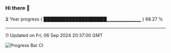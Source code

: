 ### Hi there 👋

⏳ Year progress { ████████████████████▁▁▁▁▁▁▁▁▁▁ } 68.27 %

---

⏰ Updated on Fri, 06 Sep 2024 20:37:00 GMT

![Progress Bar CI](https://github.com/IshwaranRudhara/GIT-ACTION/workflows/Progress%20Bar%20CI/badge.svg)
